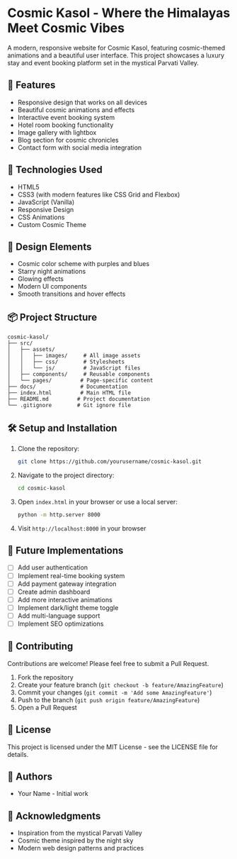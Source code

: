 # Cosmic Kasol - Where the Himalayas Meet Cosmic Vibes

A modern, responsive website for Cosmic Kasol, featuring cosmic-themed animations and a beautiful user interface. This project showcases a luxury stay and event booking platform set in the mystical Parvati Valley.

## 🌟 Features

- Responsive design that works on all devices
- Beautiful cosmic animations and effects
- Interactive event booking system
- Hotel room booking functionality
- Image gallery with lightbox
- Blog section for cosmic chronicles
- Contact form with social media integration

## 🚀 Technologies Used

- HTML5
- CSS3 (with modern features like CSS Grid and Flexbox)
- JavaScript (Vanilla)
- Responsive Design
- CSS Animations
- Custom Cosmic Theme

## 🎨 Design Elements

- Cosmic color scheme with purples and blues
- Starry night animations
- Glowing effects
- Modern UI components
- Smooth transitions and hover effects

## 📦 Project Structure

```
cosmic-kasol/
├── src/
│   ├── assets/
│   │   ├── images/     # All image assets
│   │   ├── css/        # Stylesheets
│   │   └── js/         # JavaScript files
│   ├── components/     # Reusable components
│   └── pages/         # Page-specific content
├── docs/              # Documentation
├── index.html         # Main HTML file
├── README.md         # Project documentation
└── .gitignore        # Git ignore file
```

## 🛠️ Setup and Installation

1. Clone the repository:
   ```bash
   git clone https://github.com/yourusername/cosmic-kasol.git
   ```

2. Navigate to the project directory:
   ```bash
   cd cosmic-kasol
   ```

3. Open `index.html` in your browser or use a local server:
   ```bash
   python -m http.server 8000
   ```

4. Visit `http://localhost:8000` in your browser

## 🎯 Future Implementations

- [ ] Add user authentication
- [ ] Implement real-time booking system
- [ ] Add payment gateway integration
- [ ] Create admin dashboard
- [ ] Add more interactive animations
- [ ] Implement dark/light theme toggle
- [ ] Add multi-language support
- [ ] Implement SEO optimizations

## 🤝 Contributing

Contributions are welcome! Please feel free to submit a Pull Request.

1. Fork the repository
2. Create your feature branch (`git checkout -b feature/AmazingFeature`)
3. Commit your changes (`git commit -m 'Add some AmazingFeature'`)
4. Push to the branch (`git push origin feature/AmazingFeature`)
5. Open a Pull Request

## 📝 License

This project is licensed under the MIT License - see the LICENSE file for details.

## 👥 Authors

- Your Name - Initial work

## 🙏 Acknowledgments

- Inspiration from the mystical Parvati Valley
- Cosmic theme inspired by the night sky
- Modern web design patterns and practices 